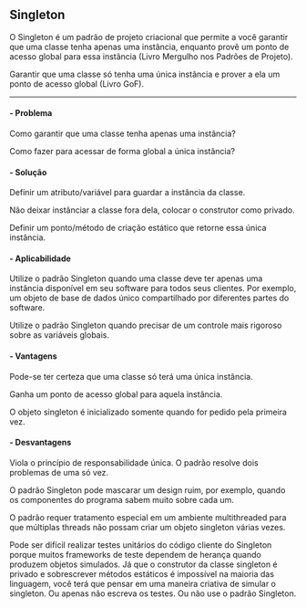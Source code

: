 ## Singleton

O Singleton é um padrão de projeto criacional que permite a você garantir que uma classe tenha apenas uma instância, enquanto provê um ponto de acesso global para essa instância (Livro Mergulho nos Padrões de Projeto).

Garantir que uma classe só tenha uma única instância e prover a ela um ponto de acesso global (Livro GoF).

---
#### - Problema

Como garantir que uma classe tenha apenas uma instância?

Como fazer para acessar de forma global a única instância?

#### - Solução

Definir um atributo/variável para guardar a instância da classe.

Não deixar instânciar a classe fora dela, colocar o construtor como privado. 

Definir um ponto/método de criação estático que retorne essa única instância. 

#### - Aplicabilidade

Utilize o padrão Singleton quando uma classe deve ter apenas uma instância disponível em seu software para todos seus clientes. Por exemplo, um objeto de base de dados único compartilhado por diferentes partes do software.

Utilize o padrão Singleton quando precisar de um controle mais rigoroso sobre as variáveis globais.

#### - Vantagens

Pode-se ter certeza que uma classe só terá uma única instância.

Ganha um ponto de acesso global para aquela instância.

O objeto singleton é inicializado somente quando for pedido pela primeira vez.

#### - Desvantagens

Viola o princípio de responsabilidade única. O padrão resolve dois problemas de uma só vez.

O padrão Singleton pode mascarar um design ruim, por exemplo, quando os componentes do programa sabem muito sobre cada um.

O padrão requer tratamento especial em um ambiente multithreaded para que múltiplas threads não possam criar um objeto singleton várias vezes.

Pode ser difícil realizar testes unitários do código cliente do Singleton porque muitos frameworks de teste dependem de herança quando produzem objetos simulados. Já que o construtor da classe singleton é privado e sobrescrever métodos estáticos é impossível na maioria das linguagem, você terá que pensar em uma maneira criativa de simular o singleton. Ou apenas não escreva os testes. Ou não use o padrão Singleton.




